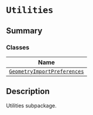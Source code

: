 

# `Utilities`

<a id="summary"></a>

## Summary

### Classes

| Name |
| ---------------------------------------------------------------------------------------------------------------------------------------------------- |
| [`GeometryImportPreferences`](GeometryImportPreferences.md#ansys.mechanical.stubs.v241.Ansys.ACT.Mechanical.Utilities.GeometryImportPreferences) |

<a id="description"></a>

## Description

Utilities subpackage.

<!-- !! processed by numpydoc !! -->

